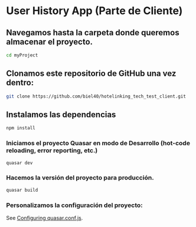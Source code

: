 # User History App (Parte de Cliente)

## Navegamos hasta la carpeta donde queremos almacenar el proyecto.
```bash
cd myProject
```

## Clonamos este repositorio de GitHub una vez dentro:
```bash
git clone https://github.com/biel40/hotelinking_tech_test_client.git
```


## Instalamos las dependencias
```bash
npm install
```

### Iniciamos el proyecto Quasar en modo de Desarrollo (hot-code reloading, error reporting, etc.)
```bash
quasar dev
```


### Hacemos la versión del proyecto para producción.
```bash
quasar build
```

### Personalizamos la configuración del proyecto:
See [Configuring quasar.conf.js](https://quasar.dev/quasar-cli/quasar-conf-js).

